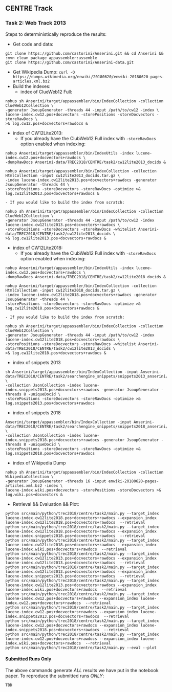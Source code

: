 ## CENTRE Track

### Task 2: Web Track 2013

Steps to deterministically reproduce the results:

- Get code and data:
```
git clone https://github.com/castorini/Anserini.git && cd Anserini && :mvn clean package appassembler:assemble
git clone https://github.com/castorini/Anserini-data.git
```
- Get Wikipedia Dump:
`curl -O https://dumps.wikimedia.org/enwiki/20180620/enwiki-20180620-pages-articles.xml.bz2`
- Build the indexes:
  - index of ClueWeb12 Full:
```
nohup sh Anserini/target/appassembler/bin/IndexCollection -collection ClueWeb12Collection \
-generator JsoupGenerator -threads 44 -input /path/to/cw12 -index \
lucene-index.cw12.pos+docvectors -storePositions -storeDocvectors -storeRawDocs \
>& log.cw12.pos+docvectors+rawdocs &
```
  - index of CW12Lite2013:
    - If you already have the ClubWeb12 Full index with `-storeRawDocs` option enabled when indexing:
```
nohup Anserini/target/appassembler/bin/IndexUtils -index lucene-index.cw12.pos+docvectors+rawdocs \
-dumpRawDocs Anserini-data/TREC2018/CENTRE/task2/cw12lite2013_docids &
```
```
nohup Anserini/target/appassembler/bin/IndexCollection -collection HtmlCollection -input cw12lite2013_docids.tar.gz \
-index lucene-index.cw12lite2013.pos+docvectors+rawdocs -generator JsoupGenerator -threads 44 \
-storePositions -storeDocvectors -storeRawDocs -optimize >& log.cw12lite2013.pos+docvectors+rawdocs &
```
    - If you would like to build the index from scratch:
```
nohup sh Anserini/target/appassembler/bin/IndexCollection -collection ClueWeb12Collection \
-generator JsoupGenerator -threads 44 -input /path/to/cw12 -index lucene-index.cw12lite2013.pos+docvectors+rawdocs \
-storePositions -storeDocvectors -storeRawDocs -whitelist Anserini-data/TREC2018/CENTRE/task2/cw12lite2013_docids \
>& log.cw12lite2013.pos+docvectors+rawdocs &
```
  - index of CW12Lite2018:
    - If you already have the ClubWeb12 Full index with `-storeRawDocs` option enabled when indexing:
```
nohup Anserini/target/appassembler/bin/IndexUtils -index lucene-index.cw12.pos+docvectors+rawdocs \
-dumpRawDocs Anserini-data/TREC2018/CENTRE/task2/cw12lite2018_docids &
```
```
nohup Anserini/target/appassembler/bin/IndexCollection -collection HtmlCollection -input cw12lite2018_docids.tar.gz \
-index lucene-index.cw12lite2018.pos+docvectors+rawdocs -generator JsoupGenerator -threads 44 \
-storePositions -storeDocvectors -storeRawDocs -optimize >& log.cw12lite2018.pos+docvectors+rawdocs &
```
    - If you would like to build the index from scratch:
```
nohup sh Anserini/target/appassembler/bin/IndexCollection -collection ClueWeb12Collection \
-generator JsoupGenerator -threads 44 -input /path/to/cw12 -index lucene-index.cw12lite2018.pos+docvectors+rawdocs \
-storePositions -storeDocvectors -storeRawDocs -whitelist Anserini-data/TREC2018/CENTRE/task2/cw12lite2013_docids \
>& log.cw12lite2018.pos+docvectors+rawdocs &
```
  - index of snippets 2013
```
sh Anserini/target/appassembler/bin/IndexCollection -input Anserini-data/TREC2018/CENTRE/task2/searchengine_snippets/snippets2013_anserini/ \
-collection JsonCollection -index lucene-index.snippets2013.pos+docvectors+rawdocs -generator JsoupGenerator -threads 8 -uniqueDocid \
-storePositions -storeDocvectors -storeRawDocs -optimize >& log.snippets2013.pos+docvectors+rawdocs
```
  - index of snippets 2018
```
Anserini/target/appassembler/bin/IndexCollection -input Anserini-data/TREC2018/CENTRE/task2/searchengine_snippets/snippets2018_anserini/ \
-collection JsonCollection -index lucene-index.snippets2018.pos+docvectors+rawdocs -generator JsoupGenerator -threads 8 -uniqueDocid \
-storePositions -storeDocvectors -storeRawDocs -optimize >& log.snippets2018.pos+docvectors+rawdocs
```
  - index of Wikipedia Dump
```
nohup sh Anserini/target/appassembler/bin/IndexCollection -collection WikipediaCollection \
-generator JsoupGenerator -threads 16 -input enwiki-20180620-pages-articles.xml.bz2 -index \
lucene-index.wiki.pos+docvectors -storePositions -storeDocvectors >& log.wiki.pos+docvectors &
```
- Retrieval && Evaluation && Plot:
```
python src/main/python/trec2018/centre/task2/main.py --target_index lucene-index.cw12lite2018.pos+docvectors+rawdocs --expansion_index lucene-index.cw12lite2018.pos+docvectors+rawdocs  --retrieval
python src/main/python/trec2018/centre/task2/main.py --target_index lucene-index.cw12lite2018.pos+docvectors+rawdocs --expansion_index lucene-index.snippets2018.pos+docvectors+rawdocs  --retrieval
python src/main/python/trec2018/centre/task2/main.py --target_index lucene-index.cw12lite2018.pos+docvectors+rawdocs --expansion_index lucene-index.wiki.pos+docvectors+rawdocs  --retrieval
python src/main/python/trec2018/centre/task2/main.py --target_index lucene-index.cw12lite2013.pos+docvectors+rawdocs --expansion_index lucene-index.cw12lite2013.pos+docvectors+rawdocs  --retrieval
python src/main/python/trec2018/centre/task2/main.py --target_index lucene-index.cw12lite2013.pos+docvectors+rawdocs --expansion_index lucene-index.snippets2013.pos+docvectors+rawdocs  --retrieval
python src/main/python/trec2018/centre/task2/main.py --target_index lucene-index.cw12lite2013.pos+docvectors+rawdocs --expansion_index lucene-index.wiki.pos+docvectors+rawdocs  --retrieval
python src/main/python/trec2018/centre/task2/main.py --target_index lucene-index.cw12.pos+docvectors+rawdocs --expansion_index lucene-index.cw12.pos+docvectors+rawdocs  --retrieval
python src/main/python/trec2018/centre/task2/main.py --target_index lucene-index.cw12.pos+docvectors+rawdocs --expansion_index lucene-index.snippets2013.pos+docvectors+rawdocs  --retrieval
python src/main/python/trec2018/centre/task2/main.py --target_index lucene-index.cw12.pos+docvectors+rawdocs --expansion_index lucene-index.snippets2018.pos+docvectors+rawdocs  --retrieval
python src/main/python/trec2018/centre/task2/main.py --target_index lucene-index.cw12.pos+docvectors+rawdocs --expansion_index lucene-index.wiki.pos+docvectors+rawdocs  --retrieval
python src/main/python/trec2018/centre/task2/main.py --eval --plot
```

#### Submitted Runs Only
The above commands generate _ALL_ results we have put in the notebook paper. To reproduce the submitted runs _ONLY_:
```
TBD
```
